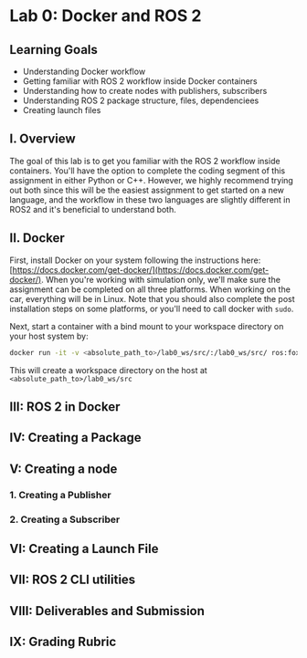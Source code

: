 # Lab 0: Docker and ROS 2

## Learning Goals
- Understanding Docker workflow
- Getting familiar with ROS 2 workflow inside Docker containers
- Understanding how to create nodes with publishers, subscribers
- Understanding ROS 2 package structure, files, dependenciees
- Creating launch files

## I. Overview
The goal of this lab is to get you familiar with the ROS 2 workflow inside containers. You'll have the option to complete the coding segment of this assignment in either Python or C++. However, we highly recommend trying out both since this will be the easiest assignment to get started on a new language, and the workflow in these two languages are slightly different in ROS2 and it's beneficial to understand both.

## II. Docker
First, install Docker on your system following the instructions here: [https://docs.docker.com/get-docker/](https://docs.docker.com/get-docker/). When you're working with simulation only, we'll make sure the assignment can be completed on all three platforms. When working on the car, everything will be in Linux. Note that you should also complete the post installation steps on some platforms, or you'll need to call docker with ```sudo```.

Next, start a container with a bind mount to your workspace directory on your host system by:

```bash
docker run -it -v <absolute_path_to>/lab0_ws/src/:/lab0_ws/src/ ros:foxy
````
This will create a workspace directory on the host at ```<absolute_path_to>/lab0_ws/src```

## III: ROS 2 in Docker

## IV: Creating a Package

## V: Creating a node

### 1. Creating a Publisher

### 2. Creating a Subscriber

## VI: Creating a Launch File

## VII: ROS 2 CLI utilities

## VIII: Deliverables and Submission

## IX: Grading Rubric